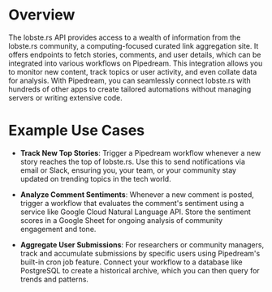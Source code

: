 # Overview

The lobste.rs API provides access to a wealth of information from the lobste.rs community, a computing-focused curated link aggregation site. It offers endpoints to fetch stories, comments, and user details, which can be integrated into various workflows on Pipedream. This integration allows you to monitor new content, track topics or user activity, and even collate data for analysis. With Pipedream, you can seamlessly connect lobste.rs with hundreds of other apps to create tailored automations without managing servers or writing extensive code.

# Example Use Cases

- **Track New Top Stories**: Trigger a Pipedream workflow whenever a new story reaches the top of lobste.rs. Use this to send notifications via email or Slack, ensuring you, your team, or your community stay updated on trending topics in the tech world.

- **Analyze Comment Sentiments**: Whenever a new comment is posted, trigger a workflow that evaluates the comment's sentiment using a service like Google Cloud Natural Language API. Store the sentiment scores in a Google Sheet for ongoing analysis of community engagement and tone.

- **Aggregate User Submissions**: For researchers or community managers, track and accumulate submissions by specific users using Pipedream's built-in cron job feature. Connect your workflow to a database like PostgreSQL to create a historical archive, which you can then query for trends and patterns.
